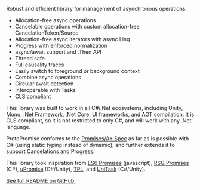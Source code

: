 Robust and efficient library for management of asynchronous operations.

- Allocation-free async operations
- Cancelable operations with custom allocation-free CancelationToken/Source
- Allocation-free async iterators with async Linq
- Progress with enforced normalization
- async/await support and .Then API
- Thread safe
- Full causality traces
- Easily switch to foreground or background context
- Combine async operations
- Circular await detection
- Interoperable with Tasks
- CLS compliant

This library was built to work in all C#/.Net ecosystems, including Unity, Mono, .Net Framework, .Net Core, UI frameworks, and AOT compilation. It is CLS compliant, so it is not restricted to only C#, and will work with any .Net language.

ProtoPromise conforms to the [Promises/A+ Spec](https://promisesaplus.com/) as far as is possible with C# (using static typing instead of dynamic), and further extends it to support Cancelations and Progress.

This library took inspiration from [ES6 Promises](https://developer.mozilla.org/en-US/docs/Web/JavaScript/Reference/Global_Objects/Promise) (javascript), [RSG Promises](https://github.com/Real-Serious-Games/C-Sharp-Promise) (C#), [uPromise](https://assetstore.unity.com/packages/tools/upromise-15604) (C#/Unity), [TPL](https://docs.microsoft.com/en-us/dotnet/standard/parallel-programming/task-parallel-library-tpl), and [UniTask](https://github.com/Cysharp/UniTask) (C#/Unity).

[See full README on GitHub.](https://github.com/timcassell/ProtoPromise)